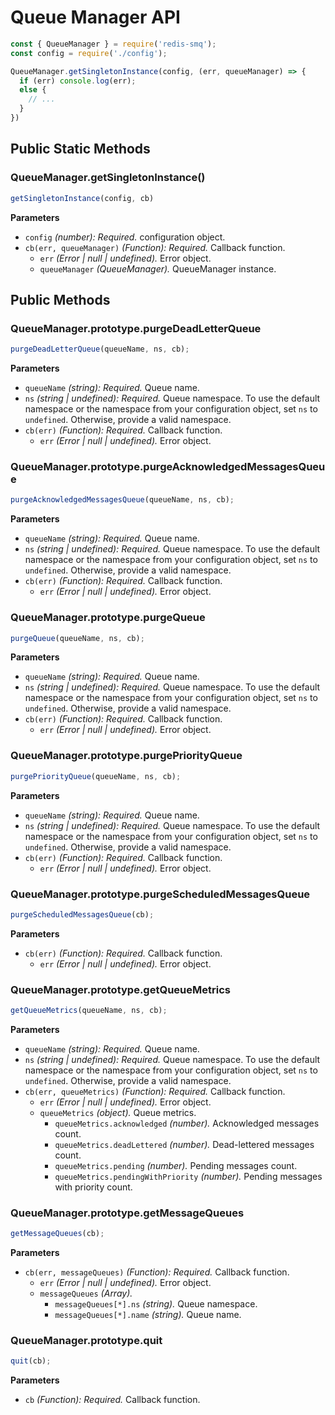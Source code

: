 # Queue Manager API

```javascript
const { QueueManager } = require('redis-smq');
const config = require('./config');

QueueManager.getSingletonInstance(config, (err, queueManager) => {
  if (err) console.log(err);
  else {
    // ...
  }
})
```


## Public Static Methods

### QueueManager.getSingletonInstance()

```javascript
getSingletonInstance(config, cb)
```

**Parameters**
- `config` *(number): Required.* configuration object.
- `cb(err, queueManager)` *(Function): Required.* Callback function.
    - `err` *(Error | null | undefined).* Error object.
    - `queueManager` *(QueueManager).* QueueManager instance.

## Public Methods

### QueueManager.prototype.purgeDeadLetterQueue

```javascript
purgeDeadLetterQueue(queueName, ns, cb);
```

**Parameters**
- `queueName` *(string): Required.* Queue name.
- `ns` *(string | undefined): Required.* Queue namespace. To use the default namespace or the namespace from your
  configuration object, set `ns` to `undefined`. Otherwise, provide a valid namespace.
- `cb(err)` *(Function): Required.* Callback function.
    - `err` *(Error | null | undefined).* Error object.

### QueueManager.prototype.purgeAcknowledgedMessagesQueue

```javascript
purgeAcknowledgedMessagesQueue(queueName, ns, cb);
```

**Parameters**
- `queueName` *(string): Required.* Queue name.
- `ns` *(string | undefined): Required.* Queue namespace. To use the default namespace or the namespace from your
  configuration object, set `ns` to `undefined`. Otherwise, provide a valid namespace.
- `cb(err)` *(Function): Required.* Callback function.
    - `err` *(Error | null | undefined).* Error object.

### QueueManager.prototype.purgeQueue

```javascript
purgeQueue(queueName, ns, cb);
```

**Parameters**
- `queueName` *(string): Required.* Queue name.
- `ns` *(string | undefined): Required.* Queue namespace. To use the default namespace or the namespace from your
  configuration object, set `ns` to `undefined`. Otherwise, provide a valid namespace.
- `cb(err)` *(Function): Required.* Callback function.
    - `err` *(Error | null | undefined).* Error object.

### QueueManager.prototype.purgePriorityQueue

```javascript
purgePriorityQueue(queueName, ns, cb);
```

**Parameters**
- `queueName` *(string): Required.* Queue name.
- `ns` *(string | undefined): Required.* Queue namespace. To use the default namespace or the namespace from your
  configuration object, set `ns` to `undefined`. Otherwise, provide a valid namespace.
- `cb(err)` *(Function): Required.* Callback function.
    - `err` *(Error | null | undefined).* Error object.

### QueueManager.prototype.purgeScheduledMessagesQueue

```javascript
purgeScheduledMessagesQueue(cb);
```

**Parameters**
- `cb(err)` *(Function): Required.* Callback function.
    - `err` *(Error | null | undefined).* Error object.

### QueueManager.prototype.getQueueMetrics

```javascript
getQueueMetrics(queueName, ns, cb);
```

**Parameters**
- `queueName` *(string): Required.* Queue name.
- `ns` *(string | undefined): Required.* Queue namespace. To use the default namespace or the namespace from your
  configuration object, set `ns` to `undefined`. Otherwise, provide a valid namespace.
- `cb(err, queueMetrics)` *(Function): Required.* Callback function.
    - `err` *(Error | null | undefined).* Error object.
    - `queueMetrics` *(object).* Queue metrics.
      - `queueMetrics.acknowledged` *(number).* Acknowledged messages count.
      - `queueMetrics.deadLettered` *(number).* Dead-lettered messages count.
      - `queueMetrics.pending` *(number).* Pending messages count.
      - `queueMetrics.pendingWithPriority` *(number).* Pending messages with priority count.

### QueueManager.prototype.getMessageQueues

```javascript
getMessageQueues(cb);
```

**Parameters**
- `cb(err, messageQueues)` *(Function): Required.* Callback function.
    - `err` *(Error | null | undefined).* Error object.
    - `messageQueues` *(Array).*
      - `messageQueues[*].ns` *(string).* Queue namespace.
      - `messageQueues[*].name` *(string).* Queue name.

### QueueManager.prototype.quit

```javascript
quit(cb);
```

**Parameters**
- `cb` *(Function): Required.* Callback function.


